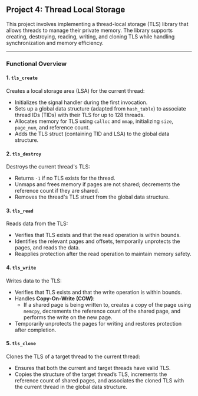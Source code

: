 ## Project 4: Thread Local Storage

This project involves implementing a thread-local storage (TLS) library that allows threads to manage their private memory. The library supports creating, destroying, reading, writing, and cloning TLS while handling synchronization and memory efficiency.

---

### Functional Overview

#### 1. **`tls_create`**
Creates a local storage area (LSA) for the current thread:
- Initializes the signal handler during the first invocation.
- Sets up a global data structure (adapted from `hash_table`) to associate thread IDs (TIDs) with their TLS for up to 128 threads.
- Allocates memory for TLS using `calloc` and `mmap`, initializing `size`, `page_num`, and reference count.
- Adds the TLS struct (containing TID and LSA) to the global data structure.

#### 2. **`tls_destroy`**
Destroys the current thread's TLS:
- Returns `-1` if no TLS exists for the thread.
- Unmaps and frees memory if pages are not shared; decrements the reference count if they are shared.
- Removes the thread's TLS struct from the global data structure.

#### 3. **`tls_read`**
Reads data from the TLS:
- Verifies that TLS exists and that the read operation is within bounds.
- Identifies the relevant pages and offsets, temporarily unprotects the pages, and reads the data.
- Reapplies protection after the read operation to maintain memory safety.

#### 4. **`tls_write`**
Writes data to the TLS:
- Verifies that TLS exists and that the write operation is within bounds.
- Handles **Copy-On-Write (COW)**:
  - If a shared page is being written to, creates a copy of the page using `memcpy`, decrements the reference count of the shared page, and performs the write on the new page.
- Temporarily unprotects the pages for writing and restores protection after completion.

#### 5. **`tls_clone`**
Clones the TLS of a target thread to the current thread:
- Ensures that both the current and target threads have valid TLS.
- Copies the structure of the target thread’s TLS, increments the reference count of shared pages, and associates the cloned TLS with the current thread in the global data structure.

